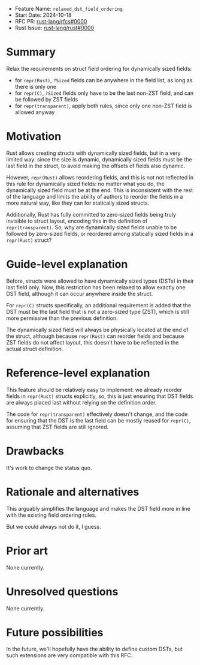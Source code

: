 - Feature Name: `relaxed_dst_field_ordering`
- Start Date: 2024-10-18
- RFC PR: [rust-lang/rfcs#0000](https://github.com/rust-lang/rfcs/pull/0000)
- Rust Issue: [rust-lang/rust#0000](https://github.com/rust-lang/rust/issues/0000)

# Summary
[summary]: #summary

Relax the requirements on struct field ordering for dynamically sized fields:

* for `repr(Rust)`, `?Sized` fields can be anywhere in the field list, as long as there is only one
* for `repr(C)`, `?Sized` fields only have to be the last non-ZST field, and can be followed by ZST fields
* for `repr(transparent)`, apply both rules, since only one non-ZST field is allowed anyway

# Motivation
[motivation]: #motivation

Rust allows creating structs with dynamically sized fields, but in a very limited way: since the size is dynamic, dynamically sized fields must be the last field in the struct, to avoid making the offsets of fields also dynamic.

However, `repr(Rust)` allows reordering fields, and this is not not reflected in this rule for dynamically sized fields: no matter what you do, the dynamically sized field must be at the end. This is inconsistent with the rest of the language and limits the ability of authors to reorder the fields in a more natural way, like they can for statically sized structs.

Additionally, Rust has fully committed to zero-sized fields being truly invisible to struct layout, encoding this in the definition of `repr(transparent)`. So, why are dynamically sized fields unable to be followed by zero-sized fields, or reordered among statically sized fields in a `repr(Rust)` struct?

# Guide-level explanation
[guide-level-explanation]: #guide-level-explanation

Before, structs were allowed to have dynamically sized types (DSTs) in their last field only. Now, this restriction has been relaxed to allow exactly one DST field, although it can occur anywhere inside the struct.

For `repr(C)` structs specifically, an additional requirement is added that the DST must be the last field that is not a zero-sized type (ZST), which is still more permissive than the previous definition.

The dynamically sized field will always be physically located at the end of the struct, although because `repr(Rust)` can reorder fields and because ZST fields do not affect layout, this doesn't have to be reflected in the actual struct definition.

# Reference-level explanation
[reference-level-explanation]: #reference-level-explanation

This feature should be relatively easy to implement: we already reorder fields in `repr(Rust)` structs explicitly, so, this is just ensuring that DST fields are always placed last without relying on the definition order.

The code for `repr(transparent)` effectively doesn't change, and the code for ensuring that the DST is the last field can be mostly reused for `repr(C)`, assuming that ZST fields are still ignored.

# Drawbacks
[drawbacks]: #drawbacks

It's work to change the status quo.

# Rationale and alternatives
[rationale-and-alternatives]: #rationale-and-alternatives

This arguably simplifies the language and makes the DST field more in line with the existing field ordering rules.

But we could always not do it, I guess.

# Prior art
[prior-art]: #prior-art

None currently.

# Unresolved questions
[unresolved-questions]: #unresolved-questions

None currently.

# Future possibilities
[future-possibilities]: #future-possibilities

In the future, we'll hopefully have the ability to define custom DSTs, but such extensions are very compatible with this RFC.
